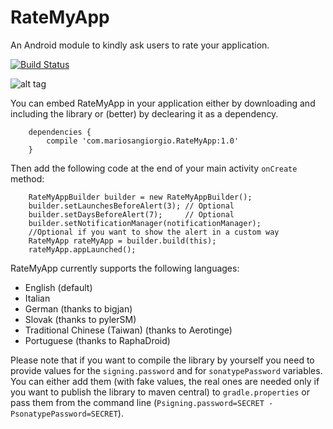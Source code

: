 RateMyApp
=========

An Android module to kindly ask users to rate your application.

[![Build Status](https://travis-ci.org/mariosangiorgio/RateMyApp.png?branch=master)](https://travis-ci.org/mariosangiorgio/RateMyApp)

![alt tag](https://raw.github.com/mariosangiorgio/RateMyApp/master/media/screenshot.png)

You can embed RateMyApp in your application either by downloading and including the library or (better) by declearing it as a dependency.

        dependencies {
            compile 'com.mariosangiorgio.RateMyApp:1.0'
        }
    
Then add the following code at the end of your main activity `onCreate` method:

        RateMyAppBuilder builder = new RateMyAppBuilder();
        builder.setLaunchesBeforeAlert(3); // Optional
        builder.setDaysBeforeAlert(7);     // Optional
        builder.setNotificationManager(notificationManager);
        //Optional if you want to show the alert in a custom way
        RateMyApp rateMyApp = builder.build(this);
        rateMyApp.appLaunched();

RateMyApp currently supports the following languages:

 * English (default)
 * Italian
 * German (thanks to bigjan)
 * Slovak (thanks to pylerSM)
 * Traditional Chinese (Taiwan) (thanks to Aerotinge)
 * Portuguese (thanks to RaphaDroid)

Please note that if you want to compile the library by yourself you need to provide values for the `signing.password` and for `sonatypePassword` variables. You can either add them (with fake values, the real ones are needed only if you want to publish the library to maven central) to `gradle.properties` or pass them from the command line (`Psigning.password=SECRET -PsonatypePassword=SECRET`).
